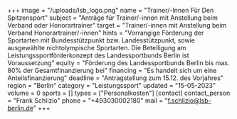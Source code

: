 +++
image = "/uploads/lsb_logo.png"
name = "Trainer/-Innen Für Den Spitzensport"
subject = "Anträge für Trainer/-innen mit Anstellung beim Verband oder Honorartrainer"
target = "Trainer/-innen mit Anstellung beim Verband Honorartrainer/-innen"
hints = "Vorrangige Förderung der Sportarten mit Bundesstützpunkt bzw. Landesstützpunkt, sowie ausgewählte nichtolympische Sportarten. Die Beteiligung am Leistungssportförderkonzept des Landessportbunds Berlin ist Voraussetzung"
equity = "Förderung des Landessportbunds Berlin bis max. 80% der Gesamtfinanzierung bei"
financing = "Es handelt sich um eine Anteilsfinanzierung"
deadline = "Antragstellung zum 15.12. des Vorjahres"
region = "Berlin"
category = "Leistungssport"
updated = "15-05-2023"
volume = 0
sports = []
types = ["Personalkosten"]
[contact]
contact_person = "Frank Schlizio"
phone = "+493030002180"
mail = "f.schlizio@lsb-berlin.de"
+++
